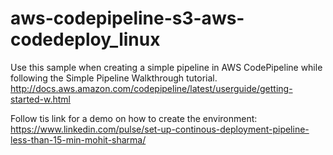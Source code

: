 # aws-codepipeline-s3-aws-codedeploy_linux
Use this sample when creating a simple pipeline in AWS CodePipeline while following the Simple Pipeline Walkthrough tutorial. http://docs.aws.amazon.com/codepipeline/latest/userguide/getting-started-w.html


Follow tis link for a demo on how to create the environment:
https://www.linkedin.com/pulse/set-up-continous-deployment-pipeline-less-than-15-min-mohit-sharma/
